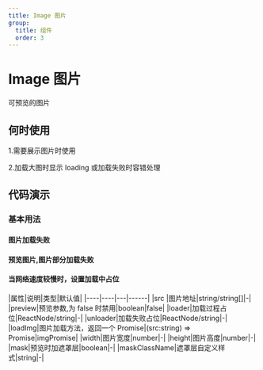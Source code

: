```yaml
---
title: Image 图片
group:
  title: 组件
  order: 3
---
```


# Image 图片

可预览的图片

## 何时使用

1.需要展示图片时使用

2.加载大图时显示 loading 或加载失败时容错处理

## 代码演示

### 基本用法

#### 图片加载失败

<code src="./demo/basic.tsx"></code>

#### 预览图片,图片部分加载失败

<code src="./demo/previewImage.tsx"></code>

#### 当网络速度较慢时，设置加载中占位

<code src="./demo/loaderImage.tsx"></code>
|属性|说明|类型|默认值|
|----|----|---|------|
|src |图片地址|string/string[]|-|
|preview|预览参数,为 false 时禁用|boolean|false|
|loader|加载过程占位|ReactNode/string|-|
|unloader|加载失败占位|ReactNode/string|-|
|loadImg|图片加载方法，返回一个 Promise|(src:string) => Promise|imgPromise|
|width|图片宽度|number|-|
|height|图片高度|number|-|
|mask|预览时加遮罩层|boolean|-|
|maskClassName|遮罩层自定义样式|string|-|
